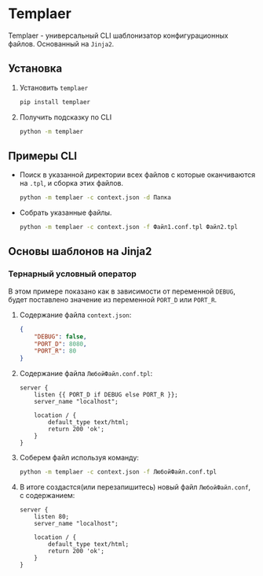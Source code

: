 # Templaer

Templaer - универсальный CLI шаблонизатор конфигурационных файлов. Основанный на `Jinja2`.

## Установка

1. Установить `templaer`

    ```bash
    pip install templaer
    ```

2. Получить подсказку по CLI

    ```bash
    python -m templaer
    ```

## Примеры CLI

- Поиск в указанной директории всех файлов с которые оканчиваются на `.tpl`, и сборка этих файлов.

    ```bash
    python -m templaer -c context.json -d Папка  
    ```

- Собрать указанные файлы.

    ```bash
    python -m templaer -c context.json -f Файл1.conf.tpl Файл2.tpl
    ```

## Основы шаблонов на Jinja2

### Тернарный условный оператор

В этом примере показано как в зависимости от переменной `DEBUG`, будет поставлено значение из переменной `PORT_D` или `PORT_R`.

1. Содержание файла `context.json`:

    ```json
    {
        "DEBUG": false,
        "PORT_D": 8080,
        "PORT_R": 80
    }
    ```

2. Содержание файла `ЛюбойФайл.conf.tpl`:

    ```nginx
    server {
        listen {{ PORT_D if DEBUG else PORT_R }};
        server_name "localhost";

        location / {
            default_type text/html;
            return 200 'ok';
        }
    }
    ```

3. Соберем файл используя команду:

    ```bash
    python -m templaer -c context.json -f ЛюбойФайл.conf.tpl
    ```

4. В итоге создастся(или перезапишитесь) новый файл `ЛюбойФайл.conf`, с содержанием:

    ```nginx
    server {
        listen 80;
        server_name "localhost";

        location / {
            default_type text/html;
            return 200 'ok';
        }
    }
    ```
